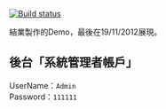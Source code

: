 [![Build status](https://ci.appveyor.com/api/projects/status/t6skam2fq19v3ggi?svg=true)](https://ci.appveyor.com/project/alantsai/mvceasyordersystem)

結業製作的Demo，最後在19/11/2012展現。

## 後台「系統管理者帳戶」  
UserName：`Admin`  
Password：`111111`

